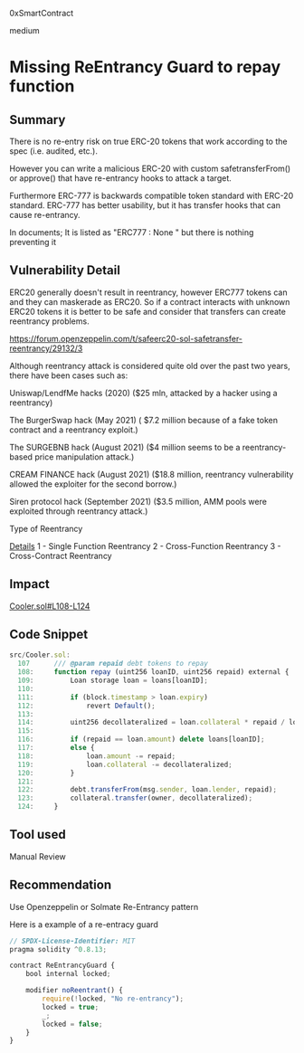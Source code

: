 0xSmartContract

medium

# Missing ReEntrancy Guard to repay function

## Summary
There is no re-entry risk on true ERC-20 tokens that work according to the spec (i.e. audited, etc.).

However you can write a malicious ERC-20 with custom safetransferFrom() or approve() that have re-entrancy hooks to attack a target.

Furthermore ERC-777 is backwards compatible token standard with ERC-20 standard. ERC-777 has better usability, but it has transfer hooks that can cause re-entrancy.

In documents; It is listed as "ERC777 : None " but there is nothing preventing it

## Vulnerability Detail

ERC20 generally doesn't result in reentrancy, however ERC777 tokens can and they can maskerade as ERC20. So if a contract interacts with unknown ERC20 tokens it is better to be safe and consider that transfers can create reentrancy problems.

https://forum.openzeppelin.com/t/safeerc20-sol-safetransfer-reentrancy/29132/3

Although reentrancy attack is considered quite old over the past two years, there have been cases such as:

Uniswap/LendfMe hacks (2020) ($25 mln, attacked by a hacker using a reentrancy)

The BurgerSwap hack (May 2021) ( $7.2 million because of a fake token contract and a reentrancy exploit.)

The SURGEBNB hack (August 2021) ($4 million seems to be a reentrancy-based price manipulation attack.)

CREAM FINANCE hack (August 2021) ($18.8 million, reentrancy vulnerability allowed the exploiter for the second borrow.)

Siren protocol hack (September 2021) ($3.5 million, AMM pools were exploited through reentrancy attack.)

Type of Reentrancy

[Details](https://inspexco.medium.com/cross-contract-reentrancy-attack-402d27a02a15)
1 - Single Function Reentrancy
2 - Cross-Function Reentrancy
3 - Cross-Contract Reentrancy

## Impact
[Cooler.sol#L108-L124](https://github.com/sherlock-audit/2023-01-cooler/blob/main/src/Cooler.sol#L108-L124)


## Code Snippet

```js
src/Cooler.sol:
  107      /// @param repaid debt tokens to repay
  108:     function repay (uint256 loanID, uint256 repaid) external {
  109:         Loan storage loan = loans[loanID];
  110: 
  111:         if (block.timestamp > loan.expiry) 
  112:             revert Default();
  113:         
  114:         uint256 decollateralized = loan.collateral * repaid / loan.amount;
  115: 
  116:         if (repaid == loan.amount) delete loans[loanID];
  117:         else {
  118:             loan.amount -= repaid;
  119:             loan.collateral -= decollateralized;
  120:         }
  121: 
  122:         debt.transferFrom(msg.sender, loan.lender, repaid);
  123:         collateral.transfer(owner, decollateralized);
  124:     }
```
## Tool used

Manual Review

## Recommendation

Use Openzeppelin or Solmate Re-Entrancy pattern

Here is a example of a re-entracy guard

```js
// SPDX-License-Identifier: MIT
pragma solidity ^0.8.13;

contract ReEntrancyGuard {
    bool internal locked;

    modifier noReentrant() {
        require(!locked, "No re-entrancy");
        locked = true;
        _;
        locked = false;
    }
}
```